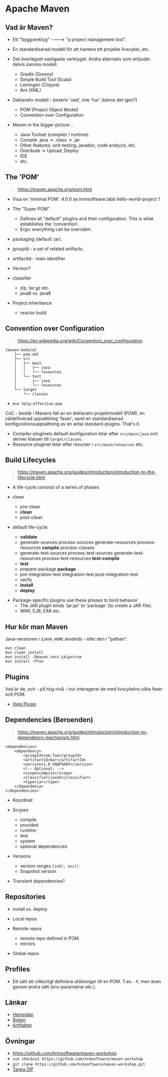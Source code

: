 # Apache Maven

## Vad är Maven?

* Ett "byggverktyg" ----> "a project management tool".
* En standardiserad modell för att hantera ett projekts livscykel, etc.
* Det överlägset vanligaste verktyget. Andra alternativ som erbjuder delvis samma modell:
    - Gradle (Groovy)
    - Simple Build Tool (Scala)
    - Leiningen (Clojure)
    - Ant (XML)
* Deklarativ modell - beskriv 'vad', inte 'hur' (känns det igen?)
    * POM (Project Object Model)
    - Convention over Configuration

* Maven in the bigger picture ..

    - Java Toolset (compiler / runtime)
    - Compile .java -> .class -> .jar
    - Other features: unit-testing, javadoc, code analyzis, etc.
    - Distribute -> Upload, Deploy
    - IDE
    - etc.

## The 'POM'

> <https://maven.apache.org/pom.html>

* Visa en 'minimal POM'.
    <project>
        <modelVersion>4.0.0</modelVersion>
        <groupId>se.hrmsoftware.labb</groupId>
        <artifactId>hello-world-project</artifactId>
        <version>1</version>
    </project>

* The "Super POM"
    - Defines all "default" plugins and their configuration. This is what establishes the 'convention'.
    - Ergo: everything can be overriden.
* packaging (default: jar).
* groupId - a set of related artifacts.
* artifactId - main identifier
* Version?
* classifier
    - zip, tar.gz etc.
    - java6 vs. java8
* Project inheritance
    - reactor build

## Convention over Configuration

> <https://en.wikipedia.org/wiki/Convention_over_configuration>

~~~~~~~~~~~~~~~~~~~~~~
[maven-module]
    ├── pom.xml
    ├── src
    │   ├── main
    │   │   ├── java
    │   │   └── resources
    │   └── test
    │       ├── java
    │       └── resources
    └── target
        └── classes
~~~~~~~~~~~~~~~~~~~~~~

- `mvn help:effective-pom`

CoC - består i Mavens fall av en deklarativ projektmodell (POM), en väldefinierad uppsättning 'faser', samt en standardiserad konfigurationsuppsättning av en antal standard-plugins. That's it.

* Compiler-pluginets default-konfiguration letar efter `src/main/java` och skriver klasser till `target/classes`.
* Resource-pluginet letar efter resurser i `src/main/resources` etc.

## Build Lifecycles

> <https://maven.apache.org/guides/introduction/introduction-to-the-lifecycle.html>

* A life-cycle consists of a series of phases

- clean
    * pre-clean
    * **clean**
    * post-clean

- default life-cycle
    * **validate** 
    * generate-sources process-sources generate-resources process-resources **compile** process-classes
    * generate-test-sources process-test-sources generate-test-resources process-test-resources **test-compile**
    * **test**
    * prepare-package **package**
    * pre-integration-test integration-test post-integration-test
    * verify
    * **install**
    * **deploy**

* Package-specific plugins use these phases to bind behavior 
    - The JAR plugin binds 'jar:jar' to 'package' (to create a JAR-file).
    - WAR, EJB, EAR etc.

## Hur kör man Maven

Java-versionen i `$JAVA_HOME` används - eller den i "pathen".

~~~~~~~~~~~~~~~~~~
mvn clean
mvn clean install
mvn install -Dmaven.test.skip=true
mvn install -Pfoo
~~~~~~~~~~~~~~~~~~

## Plugins

Vad är de, och - på hög nivå - hur interagerar de med livscykelns olika faser och POM.

* [Help Plugin](https://maven.apache.org/plugins/maven-help-plugin/plugin-info.html)

## Dependencies (Beroenden)

> <https://maven.apache.org/guides/introduction/introduction-to-dependency-mechanism.html>

~~~~~~~~~~~~~~~~~
<dependencies>
    <dependency>
        <groupId>com.foo</groupId>
        <artifactId>bar</artifactId>
        <version>1.0-SNAPSHOT</version>
        <!-- Optional: -->
        <scope>compile</scope>
        <classifier>java5</classifier>
        <type>jar</type>
    </dependency>
</dependencies>
~~~~~~~~~~~~~~~~~

* Koordinat
* Scopes
    - compile
    - provided
    - runtime 
    - test
    - system 
    - optional dependencies
* Versions
    - version ranges `[inkl, excl)`
    - Snapshot version

* Transient dependencies?


## Repositories

* install vs. deploy

* Local repos
* Remote repos
    - remote repo defined in POM.
    - mirrors
* Global repos

## Profiles

* Ett sätt att villkorligt definiera utökningar till en POM. T.ex. `-P`, men även genom andra sätt (env-parametrar etc.).

## Länkar

* [Hemsidan](http://maven.apache.org)
* [Boken](http://books.sonatype.com/mvnref-book/reference/)
* [Artifakter](http://search.maven.org)

## Övningar

* <https://github.com/hrmsoftware/maven-workshop>
* `svn checkout https://github.com/hrmsoftware/maven-workshop`
* `git clone https://github.com/hrmsoftware/maven-workshop.git`
* [Tanka ZIP](https://github.com/hrmsoftware/maven-workshop/archive/master.zip)


